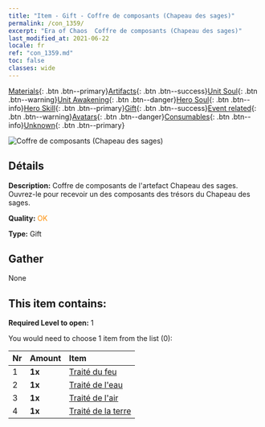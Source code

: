 ```yaml
---
title: "Item - Gift - Coffre de composants (Chapeau des sages)"
permalink: /con_1359/
excerpt: "Era of Chaos  Coffre de composants (Chapeau des sages)"
last_modified_at: 2021-06-22
locale: fr
ref: "con_1359.md"
toc: false
classes: wide
---
```

 [Materials](/ItemsFR/){: .btn .btn--primary}[Artifacts](/ItemsFR/Artifacts/){: .btn .btn--success}[Unit Soul](/ItemsFR/UnitSoul/){: .btn .btn--warning}[Unit Awakening](/ItemsFR/UnitAwakening/){: .btn .btn--danger}[Hero Soul](/ItemsFR/HeroSoul/){: .btn .btn--info}[Hero Skill](/ItemsFR/HeroSkill/){: .btn .btn--primary}[Gift](/ItemsFR/Gift/){: .btn .btn--success}[Event related](/ItemsFR/Events/){: .btn .btn--warning}[Avatars](/ItemsFR/Avatars/){: .btn .btn--danger}[Consumables](/ItemsFR/Consumables/){: .btn .btn--info}[Unknown](/ItemsFR/Unknown/){: .btn .btn--primary}

 ![Coffre de composants (Chapeau des sages)](/images/t/i_906036.png)

## Détails
 **Description:** Coffre de composants de l'artefact Chapeau des sages. Ouvrez-le pour recevoir un des composants des trésors du Chapeau des sages.

 **Quality:** <span style="color: #FF8C00">OK</span>

 **Type:** Gift

## Gather

  None

## This item contains:

 **Required Level to open:** 1

 You would need to choose 1 item from the list (0):

  | Nr | Amount |     Item    |
  |:---|:-------|:------------|
  | 1 |  **1x** | [Traité du feu](/ItemsFR/art_178/) |  | 
  | 2 |  **1x** | [Traité de l'eau](/ItemsFR/art_179/) |  | 
  | 3 |  **1x** | [Traité de l'air](/ItemsFR/art_180/) |  | 
  | 4 |  **1x** | [Traité de la terre](/ItemsFR/art_181/) |  | 
